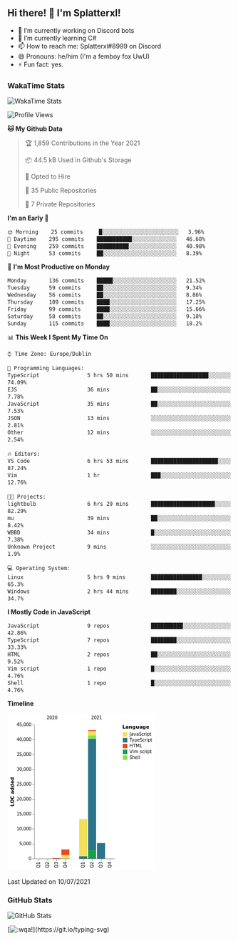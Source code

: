 ## Hi there! 👋 I'm Splatterxl!

- 🔭 I’m currently working on Discord bots
- 🌱 I’m currently learning C#
- 📫 How to reach me: Splatterxl#8999 on Discord
- 😄 Pronouns: he/him (I'm a femboy fox UwU)
- ⚡ Fun fact: yes.

### WakaTime Stats
![WakaTime Stats](https://wakatime.com/share/@Splatterxl/3171b454-6d7f-4cf9-91d7-768613f3b8c2.svg)
<!--START_SECTION:waka-->
![Profile Views](http://img.shields.io/badge/Profile%20Views-0-blue)

**🐱 My Github Data** 

> 🏆 1,859 Contributions in the Year 2021
 > 
> 📦 44.5 kB Used in Github's Storage 
 > 
> 💼 Opted to Hire
 > 
> 📜 35 Public Repositories 
 > 
> 🔑 7 Private Repositories  
 > 
**I'm an Early 🐤** 

```text
🌞 Morning    25 commits     █░░░░░░░░░░░░░░░░░░░░░░░░   3.96% 
🌆 Daytime    295 commits    ███████████░░░░░░░░░░░░░░   46.68% 
🌃 Evening    259 commits    ██████████░░░░░░░░░░░░░░░   40.98% 
🌙 Night      53 commits     ██░░░░░░░░░░░░░░░░░░░░░░░   8.39%

```
📅 **I'm Most Productive on Monday** 

```text
Monday       136 commits    █████░░░░░░░░░░░░░░░░░░░░   21.52% 
Tuesday      59 commits     ██░░░░░░░░░░░░░░░░░░░░░░░   9.34% 
Wednesday    56 commits     ██░░░░░░░░░░░░░░░░░░░░░░░   8.86% 
Thursday     109 commits    ████░░░░░░░░░░░░░░░░░░░░░   17.25% 
Friday       99 commits     ████░░░░░░░░░░░░░░░░░░░░░   15.66% 
Saturday     58 commits     ██░░░░░░░░░░░░░░░░░░░░░░░   9.18% 
Sunday       115 commits    ████░░░░░░░░░░░░░░░░░░░░░   18.2%

```


📊 **This Week I Spent My Time On** 

```text
⌚︎ Time Zone: Europe/Dublin

💬 Programming Languages: 
TypeScript               5 hrs 50 mins       ██████████████████░░░░░░░   74.09% 
EJS                      36 mins             ██░░░░░░░░░░░░░░░░░░░░░░░   7.78% 
JavaScript               35 mins             ██░░░░░░░░░░░░░░░░░░░░░░░   7.53% 
JSON                     13 mins             ░░░░░░░░░░░░░░░░░░░░░░░░░   2.81% 
Other                    12 mins             ░░░░░░░░░░░░░░░░░░░░░░░░░   2.54%

🔥 Editors: 
VS Code                  6 hrs 53 mins       █████████████████████░░░░   87.24% 
Vim                      1 hr                ███░░░░░░░░░░░░░░░░░░░░░░   12.76%

🐱‍💻 Projects: 
lightbulb                6 hrs 29 mins       ████████████████████░░░░░   82.29% 
mu                       39 mins             ██░░░░░░░░░░░░░░░░░░░░░░░   8.42% 
WBBD                     34 mins             █░░░░░░░░░░░░░░░░░░░░░░░░   7.38% 
Unknown Project          9 mins              ░░░░░░░░░░░░░░░░░░░░░░░░░   1.9%

💻 Operating System: 
Linux                    5 hrs 9 mins        ████████████████░░░░░░░░░   65.3% 
Windows                  2 hrs 44 mins       ████████░░░░░░░░░░░░░░░░░   34.7%

```

**I Mostly Code in JavaScript** 

```text
JavaScript               9 repos             ██████████░░░░░░░░░░░░░░░   42.86% 
TypeScript               7 repos             ████████░░░░░░░░░░░░░░░░░   33.33% 
HTML                     2 repos             ██░░░░░░░░░░░░░░░░░░░░░░░   9.52% 
Vim script               1 repo              █░░░░░░░░░░░░░░░░░░░░░░░░   4.76% 
Shell                    1 repo              █░░░░░░░░░░░░░░░░░░░░░░░░   4.76%

```


**Timeline**

![Chart not found](https://raw.githubusercontent.com/nearlySplat/nearlySplat/master/charts/bar_graph.png) 


 Last Updated on 10/07/2021
<!--END_SECTION:waka-->


### GitHub Stats
![GitHub Stats](https://github-readme-stats.vercel.app/api?username=nearlySplat&count_private=true&show_icons=true&theme=dark)

[![:wqa!](https://readme-typing-svg.herokuapp.com?font=Fira+Code&color=000000&center=true&vCenter=true&lines=%3Awqa!)](https://git.io/typing-svg)
